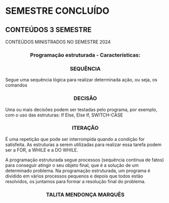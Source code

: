 # SEMESTRE CONCLUÍDO
## CONTEÚDOS 3 SEMESTRE

CONTEÚDOS MINISTRADOS NO SEMESTRE 2024 

### <div align="center">Programação estruturada - Características:
### <div align="center">SEQUÊNCIA
Segue uma sequência lógica para realizar determinada ação, ou seja, os comandos

### <div align="center">DECISÃO
Uma ou mais decisões podem ser testadas pelo programa, por exemplo, com o uso das estruturas: If Else, Else If, SWITCH-CASE

### <div align="center">ITERAÇÃO
É uma repetição que pode ser interrompida quando a condição for satisfeita. As estruturas a serem utilizadas para realizar essa tarefa podem ser a FOR, a WHILE e a DO WHILE.

A programação estruturada segue processos (sequência contínua de fatos) para conseguir atingir o seu objeto final, que é a solução de um determinado problema.
Na programação estruturada, um programa é dividido em vários processos pequenos e depois que todos estão resolvidos, os juntamos para formar a resolução final do problema.

### <div align="center">TALITA MENDONÇA MARQUÊS
